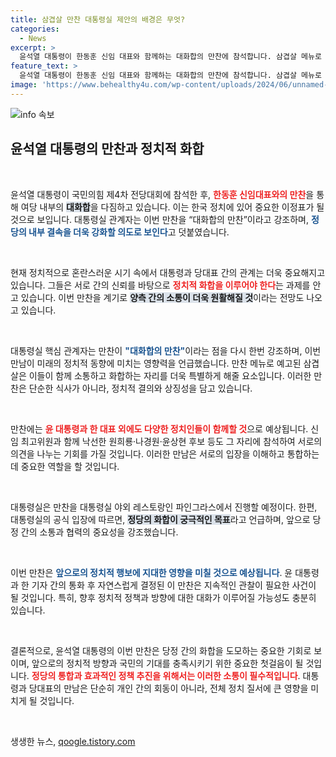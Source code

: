```yaml
---
title: 삼겹살 만찬 대통령실 제안의 배경은 무엇?
categories:
  - News
excerpt: >
  윤석열 대통령이 한동훈 신임 대표와 함께하는 대화합의 만찬에 참석합니다. 삼겹살 메뉴로 여당 지도부와의 화합을 다짐하며, 정치적 결속력을 강화할 예정입니다. 클릭해 자세한 내용을 확인하세요!
feature_text: >
  윤석열 대통령이 한동훈 신임 대표와 함께하는 대화합의 만찬에 참석합니다. 삼겹살 메뉴로 여당 지도부와의 화합을 다짐하며, 정치적 결속력을 강화할 예정입니다. 클릭해 자세한 내용을 확인하세요!
image: 'https://www.behealthy4u.com/wp-content/uploads/2024/06/unnamed-file.png'
---
```


<p><img src="https://www.behealthy4u.com/wp-content/uploads/2024/06/unnamed-file.png" alt="info 속보" /></p>

<h2 data-ke-size="size26">윤석열 대통령의 만찬과 정치적 화합</h2>

<p data-ke-size="size16">&nbsp;</p>

<p>윤석열 대통령이 국민의힘 제4차 전당대회에 참석한 후, <b><span style="color: #ee2323;">한동훈 신임대표와의 만찬</span></b>을 통해 여당 내부의 <b><span style="background-color: #21538527;">대화합</span></b>을 다짐하고 있습니다. 이는 한국 정치에 있어 중요한 이정표가 될 것으로 보입니다. 대통령실 관계자는 이번 만찬을 “대화합의 만찬”이라고 강조하며, <b><span style="color: #1a5490;">정당의 내부 결속을 더욱 강화할 의도로 보인다</span></b>고 덧붙였습니다. </p>

<p data-ke-size="size16">&nbsp;</p>

<p>현재 정치적으로 혼란스러운 시기 속에서 대통령과 당대표 간의 관계는 더욱 중요해지고 있습니다. 그들은 서로 간의 신뢰를 바탕으로 <b><span style="color: #ee2323;">정치적 화합을 이루어야 한다</span></b>는 과제를 안고 있습니다. 이번 만찬을 계기로 <b><span style="background-color: #21538527;">양측 간의 소통이 더욱 원활해질 것</span></b>이라는 전망도 나오고 있습니다. </p>

<p data-ke-size="size16">&nbsp;</p>

<p>대통령실 핵심 관계자는 만찬이 <b><span style="color: #1a5490;">"대화합의 만찬"</span></b>이라는 점을 다시 한번 강조하며, 이번 만남이 미래의 정치적 동향에 미치는 영향력을 언급했습니다. 만찬 메뉴로 예고된 삼겹살은 이들이 함께 소통하고 화합하는 자리를 더욱 특별하게 해줄 요소입니다. 이러한 만찬은 단순한 식사가 아니라, 정치적 결의와 상징성을 담고 있습니다. </p>

<p data-ke-size="size16">&nbsp;</p>

<p>만찬에는 <b><span style="color: #ee2323;">윤 대통령과 한 대표 외에도 다양한 정치인들이 함께할 것</span></b>으로 예상됩니다. 신임 최고위원과 함께 낙선한 원희룡·나경원·윤상현 후보 등도 그 자리에 참석하여 서로의 의견을 나누는 기회를 가질 것입니다. 이러한 만남은 서로의 입장을 이해하고 통합하는 데 중요한 역할을 할 것입니다. </p>

<p data-ke-size="size16">&nbsp;</p>

<p>대통령실은 만찬을 대통령실 야외 레스토랑인 파인그라스에서 진행할 예정이다. 한편, 대통령실의 공식 입장에 따르면, <b><span style="background-color: #21538527;">정당의 화합이 궁극적인 목표</span></b>라고 언급하며, 앞으로 당정 간의 소통과 협력의 중요성을 강조했습니다.  </p>

<p data-ke-size="size16">&nbsp;</p>

<p>이번 만찬은 <b><span style="color: #1a5490;">앞으로의 정치적 행보에 지대한 영향을 미칠 것으로 예상됩니다</span></b>. 윤 대통령과 한 기자 간의 통화 후 자연스럽게 결정된 이 만찬은 지속적인 관찰이 필요한 사건이 될 것입니다. 특히, 향후 정치적 정책과 방향에 대한 대화가 이루어질 가능성도 충분히 있습니다. </p>

<p data-ke-size="size16">&nbsp;</p>

<p>결론적으로, 윤석열 대통령의 이번 만찬은 당정 간의 화합을 도모하는 중요한 기회로 보이며, 앞으로의 정치적 방향과 국민의 기대를 충족시키기 위한 중요한 첫걸음이 될 것입니다. <b><span style="color: #ee2323;">정당의 통합과 효과적인 정책 추진을 위해서는 이러한 소통이 필수적입니다</span></b>. 대통령과 당대표의 만남은 단순히 개인 간의 회동이 아니라, 전체 정치 질서에 큰 영향을 미치게 될 것입니다. </p>

<p data-ke-size="size16">&nbsp;</p>
생생한 뉴스, <a href="https://qoogle.tistory.com" rel="dofollow">qoogle.tistory.com</a>


